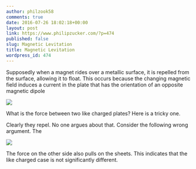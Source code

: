 ```yaml
---
author: philzook58
comments: true
date: 2016-07-26 18:02:18+00:00
layout: post
link: https://www.philipzucker.com/?p=474
published: false
slug: Magnetic Levitation
title: Magnetic Levitation
wordpress_id: 474
---
```


Supposedly when a magnet rides over a metallic surface, it is repelled from the surface, allowing it to float. This occurs because the changing magnetic field induces a current in the plate that has the orientation of an opposite magnetic dipole

![](http://philzucker.nfshost.com/wordpress/wp-content/uploads/2016/07/Tue-Jul-26-2016-135915-GMT-0400-EDT.png)





What is the force between two like charged plates? Here is a tricky one.

Clearly they repel. No one argues about that. Consider the following wrong argument. The

![](http://philzucker.nfshost.com/wordpress/wp-content/uploads/2016/07/Tue-Jul-26-2016-140058-GMT-0400-EDT.png)

The force on the other side also pulls on the sheets. This indicates that the like charged case is not significantly different.


